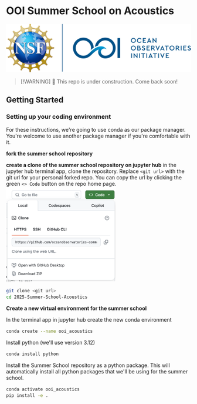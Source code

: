# OOI Summer School on Acoustics
![OOI logo](imgs/ooi_logo.png)

> [!WARNING] 👷
> This repo is under construction. Come back soon!
<!-- SPHINX-START -->

## Getting Started

### Setting up your coding environment
For these instructions, we're going to use conda as our package manager. You're welcome to use another package manager if you're comfortable with it. 

**fork the summer school repository**

**create a clone of the summer school repository on jupyter hub**
in the jupyter hub terminal app, clone the repository. Replace `<git url>` with the git url for your personal forked repo. You can copy the url by clicking the green `<> Code` button on the repo home page.
<img src="/imgs/GitHub_clone.png" alt="GitHub Clone Button" width="300"/>


```bash
git clone <git url>
cd 2025-Summer-School-Acoustics
```

**Create a new virtual environment for the summer school**

In the terminal app in jupyter hub create the new conda environment
```bash
conda create --name ooi_acoustics
```

Install python (we'll use version 3.12)

```bash
conda install python
```

Install the Summer School repository as a python package. This will automatically install all python packages that we'll be using for the summer school.

```bash
conda activate ooi_acoustics
pip install -e .
```

